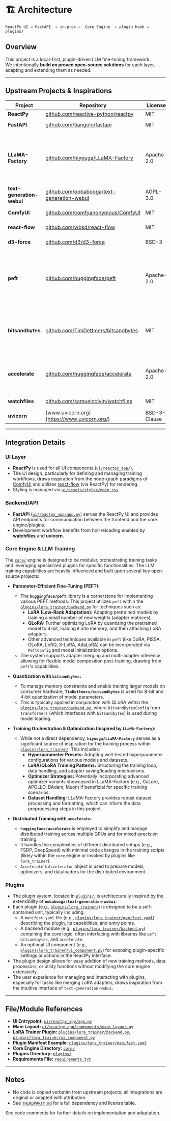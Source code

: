 # 🏗️ Architecture

```
ReactPy UI ↔ FastAPI  ← in‑proc →  Core Engine  ← plugin hook → plugins/
```

## Overview

This project is a local-first, plugin-driven LLM fine-tuning framework.  
We intentionally **build on proven open-source solutions** for each layer, adapting and extending them as needed.

---

## Upstream Projects & Inspirations

| Project | Repository | License | Usage/Reference |
|---------|------------|---------|-----------------|
| **ReactPy** | [github.com/reactive-python/reactpy](https://github.com/reactive-python/reactpy) | MIT | UI framework; see [`ui/reactpy_app/`](../ui/reactpy_app/) |
| **FastAPI** | [github.com/tiangolo/fastapi](https://github.com/tiangolo/fastapi) | MIT | API backend; see [`ui/reactpy_app/app.py`](../ui/reactpy_app/app.py) |
| **LLaMA-Factory** | [github.com/hiyouga/LLaMA-Factory](https://github.com/hiyouga/LLaMA-Factory) | Apache-2.0 | Hyperparameter presets, LoRA/QLoRA training patterns, optimizer strategies (GaLore, APOLLO, BAdam, Muon), quantization, and distributed training support. Influences [`plugins/lora_trainer/`](../plugins/lora_trainer/) design and capabilities. |
| **text-generation-webui** | [github.com/oobabooga/text-generation-webui](https://github.com/oobabooga/text-generation-webui) | AGPL-3.0 | Adapter merge UX, plugin system architecture inspiration (see [`plugins/`](../plugins/)). |
| **ComfyUI** | [github.com/comfyanonymous/ComfyUI](https://github.com/comfyanonymous/ComfyUI) | MIT | Node-graph UI/UX patterns for workflow definition. |
| **react-flow** | [github.com/wbkd/react-flow](https://github.com/wbkd/react-flow) | MIT | Node graph rendering (used via ReactPy integration). |
| **d3-force** | [github.com/d3/d3-force](https://github.com/d3/d3-force) | BSD-3 | Graph layout algorithms (used via ReactPy integration). |
| **peft** | [github.com/huggingface/peft](https://github.com/huggingface/peft) | Apache-2.0 | Core library for Parameter-Efficient Fine-Tuning techniques like LoRA, QLoRA, DoRA, PiSSA, OLoRA, LoftQ, X-LoRA, AdaLoRA. Used in [`plugins/lora_trainer/backend.py`](../plugins/lora_trainer/backend.py) for adapter configuration, initialization, merging, and multi-adapter inference. |
| **bitsandbytes** | [github.com/TimDettmers/bitsandbytes](https://github.com/TimDettmers/bitsandbytes) | MIT | Enables 8-bit and 4-bit quantization for model parameters, reducing memory footprint. Integrated within the LoRA training plugin ([`plugins/lora_trainer/backend.py`](../plugins/lora_trainer/backend.py)) in conjunction with PEFT. |
| **accelerate** | [github.com/huggingface/accelerate](https://github.com/huggingface/accelerate) | Apache-2.0 | Facilitates multi-GPU, distributed, and mixed-precision training (FSDP, DeepSpeed). The core engine and training plugins leverage Accelerate for scaling training jobs. |
| **watchfiles** | [github.com/samuelcolvin/watchfiles](https://github.com/samuelcolvin/watchfiles) | MIT | Hot-reload dev loop (see [`requirements.txt`](../requirements.txt)). |
| **uvicorn** | [www.uvicorn.org](https://www.uvicorn.org/) | BSD-3-Clause | ASGI server for FastAPI (see [`requirements.txt`](../requirements.txt)). |


---

## Integration Details

### UI Layer

- **ReactPy** is used for all UI components ([`ui/reactpy_app/`](../ui/reactpy_app/)).
- The UI design, particularly for defining and managing training workflows, draws inspiration from the node-graph paradigms of [ComfyUI](https://github.com/comfyanonymous/ComfyUI) and utilizes [react-flow](https://github.com/wbkd/react-flow) (via ReactPy) for rendering.
- Styling is managed via [`ui/assets/styles/main.css`](../ui/assets/styles/main.css).

### Backend/API

- **FastAPI** ([`ui/reactpy_app/app.py`](../ui/reactpy_app/app.py)) serves the ReactPy UI and provides API endpoints for communication between the frontend and the core engine/plugins.
- Development workflow benefits from hot-reloading enabled by **watchfiles** and **uvicorn**.

### Core Engine & LLM Training

The [`core/`](../core/) engine is designed to be modular, orchestrating training tasks and leveraging specialized plugins for specific functionalities. The LLM training capabilities are heavily influenced and built upon several key open-source projects:

-   **Parameter-Efficient Fine-Tuning (PEFT):**
    -   The **`huggingface/peft`** library is a cornerstone for implementing various PEFT methods. This project utilizes `peft` within the [`plugins/lora_trainer/backend.py`](../plugins/lora_trainer/backend.py) for techniques such as:
        -   **LoRA (Low-Rank Adaptation):** Adapting pretrained models by training a small number of new weights (adapter matrices).
        -   **QLoRA:** Further optimizing LoRA by quantizing the pretrained model to 4-bit, loading it into memory, and then attaching LoRA adapters.
        -   Other advanced techniques available in `peft` (like DoRA, PiSSA, OLoRA, LoftQ, X-LoRA, AdaLoRA) can be incorporated via `PeftConfig` and model initialization options.
    -   The system supports adapter merging and multi-adapter inference, allowing for flexible model composition post-training, drawing from `peft`'s capabilities.

-   **Quantization with `bitsandbytes`:**
    -   To manage memory constraints and enable training larger models on consumer hardware, **`TimDettmers/bitsandbytes`** is used for 8-bit and 4-bit quantization of model parameters.
    -   This is typically applied in conjunction with QLoRA within the [`plugins/lora_trainer/backend.py`](../plugins/lora_trainer/backend.py), where `BitsAndBytesConfig` from `transformers` (which interfaces with `bitsandbytes`) is used during model loading.

-   **Training Orchestration & Optimization (Inspired by `LLaMA-Factory`):**
    -   While not a direct dependency, **`hiyouga/LLaMA-Factory`** serves as a significant source of inspiration for the training process within [`plugins/lora_trainer/`](../plugins/lora_trainer/). This includes:
        -   **Hyperparameter Presets:** Adopting well-tested hyperparameter configurations for various models and datasets.
        -   **LoRA/QLoRA Training Patterns:** Structuring the training loop, data handling, and adapter saving/loading mechanisms.
        -   **Optimizer Strategies:** Potentially incorporating advanced optimizer variants showcased in LLaMA-Factory (e.g., GaLore, APOLLO, BAdam, Muon) if beneficial for specific training scenarios.
        -   **Dataset Handling:** LLaMA-Factory provides robust dataset processing and formatting, which can inform the data preprocessing steps in this project.

-   **Distributed Training with `accelerate`:**
    -   **`huggingface/accelerate`** is employed to simplify and manage distributed training across multiple GPUs and for mixed-precision training.
    -   It handles the complexities of different distributed setups (e.g., FSDP, DeepSpeed) with minimal code changes in the training scripts (likely within the `core` engine or invoked by plugins like `lora_trainer`).
    -   `Accelerate`'s `Accelerator` object is used to prepare models, optimizers, and dataloaders for the distributed environment.

### Plugins

- The plugin system, located in [`plugins/`](../plugins/), is architecturally inspired by the extensibility of **`oobabooga/text-generation-webui`**.
- Each plugin (e.g., [`plugins/lora_trainer/`](../plugins/lora_trainer/)) is designed to be a self-contained unit, typically including:
    -   A `manifest.yaml` file (e.g., [`plugins/lora_trainer/manifest.yaml`](../plugins/lora_trainer/manifest.yaml)) describing the plugin, its capabilities, and entry points.
    -   A backend module (e.g., [`plugins/lora_trainer/backend.py`](../plugins/lora_trainer/backend.py)) containing the core logic, often interfacing with libraries like `peft`, `bitsandbytes`, and `accelerate`.
    -   An optional UI component (e.g., [`plugins/lora_trainer/ui_component.py`](../plugins/lora_trainer/ui_component.py)) for exposing plugin-specific settings or actions in the ReactPy interface.
- The plugin design allows for easy addition of new training methods, data processors, or utility functions without modifying the core engine extensively.
- The user experience for managing and interacting with plugins, especially for tasks like merging LoRA adapters, draws inspiration from the intuitive interface of `text-generation-webui`.

---

## File/Module References

- **UI Entrypoint:** [`ui/reactpy_app/app.py`](../ui/reactpy_app/app.py)
- **Main Layout:** [`ui/reactpy_app/components/main_layout.py`](../ui/reactpy_app/components/main_layout.py)
- **LoRA Trainer Plugin:** [`plugins/lora_trainer/backend.py`](../plugins/lora_trainer/backend.py), [`plugins/lora_trainer/ui_component.py`](../plugins/lora_trainer/ui_component.py)
- **Plugin Manifest Example:** [`plugins/lora_trainer/manifest.yaml`](../plugins/lora_trainer/manifest.yaml)
- **Core Engine Directory:** [`core/`](../core/)
- **Plugins Directory:** [`plugins/`](../plugins/)
- **Requirements File:** [`requirements.txt`](../requirements.txt)

---

## Notes

- No code is copied verbatim from upstream projects; all integrations are original or adapted with attribution.
- See [`THIRDPARTY.md`](../THIRDPARTY.md) for a full dependency and license table.

See code comments for further details on implementation and adaptation.
